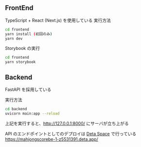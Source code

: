 ## FrontEnd

TypeScript + React (Next.js) を使用している
実行方法

```bash
cd frontend
yarn install (初回のみ)
yarn dev
```

Storybook の実行

```bash
cd frontend
yarn storybook
```

## Backend

FastAPI を採用している

実行方法

```bash
cd backend
uvicorn main:app --reload
```

上記を実行すると、http://127.0.0.1:8000/ にサーバが立ち上がる

API のエンドポイントとしてのデプロイは [Deta Space](https://deta.space/) で行っている
https://mahjongscorebe-1-z5531391.deta.app/
